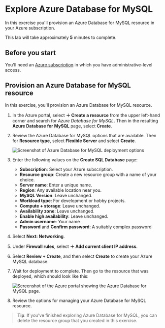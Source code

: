 # Explore Azure Database for MySQL

In this exercise you'll provision an Azure Database for MySQL resource in your Azure subscription.

This lab will take approximately **5** minutes to complete.

## Before you start

You'll need an [Azure subscription](https://azure.microsoft.com/free) in which you have administrative-level access.

## Provision an Azure Database for MySQL resource

In this exercise, you'll provision an Azure Database for MySQL resource.

1. In the Azure portal, select **&#65291; Create a resource** from the upper left-hand corner and search for *Azure Database for MySQL*. Then in the resulting **Azure Database for MySQL** page, select **Create**.

1. Review the Azure Database for MySQL options that are available. Then for **Resource type**, select **Flexible Server** and select **Create**.

    ![Screenshot of Azure Database for MySQL deployment options](images/mysql-options.png)

1. Enter the following values on the **Create SQL Database** page:
    - **Subscription**: Select your Azure subscription.
    - **Resource group**: Create a new resource group with a name of your choice.
    - **Server name**: Enter a unique name.
    - **Region**: Any available location near you.
    - **MySQL Version**: Leave unchanged.
    - **Workload type**: For development or hobby projects.
    - **Compute + storage**: Leave unchanged.
    - **Availability zone**: Leave unchanged.
    - **Enable high availability**: Leave unchanged.
    - **Admin username**: Your name
    - **Password** and **Confirm password**: A suitably complex password

1. Select **Next: Networking**.

1. Under **Firewall rules**, select **&#65291; Add current client IP address**.

1. Select **Review + Create**, and then select **Create** to create your Azure MySQL database.

1. Wait for deployment to complete. Then go to the resource that was deployed, which should look like this:

    ![Screenshot of the Azure portal showing the Azure Database for MySQL page.](images/mysql-portal.png)

1. Review the options for managing your Azure Database for MySQL resource.

> **Tip**:  If you've finished exploring Azure Database for MySQL, you can delete the resource group that you created in this exercise.

